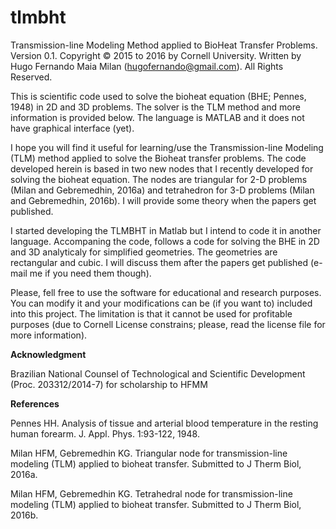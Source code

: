 # tlmbht
Transmission-line Modeling Method applied to BioHeat Transfer Problems. Version 0.1.
Copyright © 2015 to 2016 by Cornell University. Written by Hugo Fernando Maia Milan (hugofernando@gmail.com). All Rights Reserved.



This is scientific code used to solve the bioheat equation (BHE; Pennes, 1948) in 2D and 3D problems. The solver is the TLM method and more information is provided below. The language is MATLAB and it does not have graphical interface (yet).

I hope you will find it useful for learning/use the Transmission-line Modeling (TLM) method applied to solve the Bioheat transfer problems. The code developed herein is based in two new nodes that I recently developed for solving the bioheat equation. The nodes are triangular for 2-D problems (Milan and Gebremedhin, 2016a) and tetrahedron for 3-D problems (Milan and Gebremedhin, 2016b). I will provide some theory when the papers get published.

I started developing the TLMBHT in Matlab but I intend to code it in another language. Accompaning the code, follows a code for solving the BHE in 2D and 3D analyticaly for simplified geometries. The geometries are rectangular and cubic. I will discuss them after the papers get published (e-mail me if you need them though).

Please, fell free to use the software for educational and research purposes. You can modify it and your modifications can be (if you want to) included into this project. The limitation is that it cannot be used for profitable purposes (due to Cornell License constrains; please, read the license file for more information).

<b>Acknowledgment</b>

Brazilian National Counsel of Technological and Scientific Development (Proc. 203312/2014-7) for scholarship to HFMM

<b>References</b>

Pennes HH. Analysis of tissue and arterial blood temperature in the resting human forearm. J. Appl. Phys. 1:93-122, 1948.

Milan HFM, Gebremedhin KG. Triangular node for transmission-line modeling (TLM) applied to bioheat transfer. Submitted to J Therm Biol, 2016a.

Milan HFM, Gebremedhin KG. Tetrahedral node for transmission-line modeling (TLM) applied to bioheat transfer. Submitted to J Therm Biol, 2016b.



